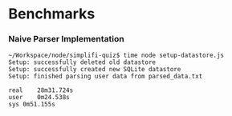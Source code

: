 # Benchmarks

### Naive Parser Implementation 
    ~/Workspace/node/simplifi-quiz$ time node setup-datastore.js 
    Setup: successfully deleted old datastore
    Setup: successfully created new SQLite datastore
    Setup: finished parsing user data from parsed_data.txt

    real	28m31.724s
    user	0m24.538s
    sys	0m51.155s

